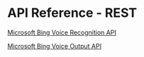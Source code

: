 

# API Reference - REST

[Microsoft Bing Voice Recognition API](BingVoiceRecognition.md)  

[Microsoft Bing Voice Output API](BingVoiceOutput.md)
